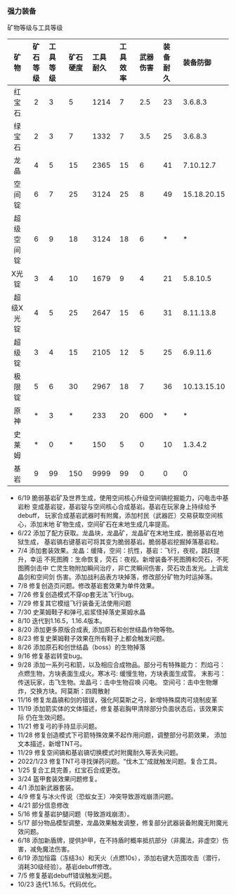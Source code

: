 ### 强力装备

矿物等级与工具等级

|矿物|矿石等级|工具等级|矿石硬度|工具耐久|工具效率|武器伤害|装备耐久|装备防御|
|:---:|:---:|:---|:---|:---|:---|:---|:---|:---|
|红宝石|2|3|5|1214|7|2.5|23|3.6.8.3|
|绿宝石|2|3|7|1332|7|3.5|25|3.6.8.3|
|龙晶|4|5|15|2365|15|6|41|7.10.12.7|
|空间锭|6|7|25|3124|25|8|49|15.18.20.15|
|超级空间锭|6|9|18|3124|18|6|*|*|
|X光锭|3|4|10|1679|9|4|21|5.8.10.5|
|超级X光锭|4|5|25|2647|15|6|31|8.11.13.8|
|超级锭|3|4|15|2105|12|5|25|6.9.11.6|
|极限锭|5|6|30|2967|18|7|36|10.13.15.10|
|原神|*|3|*|233|20|600|*|*|
|史莱姆|*|0|*|150|5|0|10|1.3.4.2|
|基岩|9|99|150|9999|99|0|0|0|

* 6/19 脆弱基岩矿及世界生成，使用空间核心升级空间镐挖掘能力，闪电击中基岩粉
    变成基岩锭，基岩锭与空间核心合成基岩。基岩在玩家身上持续给予debuff，
    玩家合成基岩武器时有附魔，添加村民（武器匠）交易获取空间核心，添加末地
    矿物生成，空间矿石在末地生成几率提高。
* 6/22 添加了配方获取。龙晶块，龙晶矿，龙晶矿在末地生成，脆弱基岩在地狱生成，
    基岩镐右键基岩可将其变为脆弱基岩。脆弱基岩挖掘掉落基岩粒。
* 7/4 添加套装效果。龙晶：缓降，空间：抗性，基岩：飞行，夜视，跳跃提升，幸运
    不死图腾：生命恢复，荧石：夜视。新增装备不死图腾和荧石，不死图腾剑击中
    亡灵生物附加瞬间治疗，非亡灵瞬间伤害，荧石攻击发光。上调龙晶剑和空间剑
    伤害。添加战利品表方块掉落，修改部分矿物为时运掉落。
* 7/8 修复创造页问题。修改基岩套效果为单件效果。
* 7/26 修复创造模式不穿op套无法飞行bug。
* 7/29 修复其它模组飞行装备无法使用问题
* 7/30 史莱姆鞋子和弹弓,岩浆怪掉落史莱姆水晶
* 8/10 迭代到1.16.5，1.16.4版本。
* 8/20 添加更多原版合成表, 添加原石和创世结晶作物等物。
* 8/23 修复史莱姆鞋子效果在所有鞋子上都会触发问题。
* 8/26 添加原石和创世结晶（boss）的生物掉落
* 9/16 修复基岩转变bug。
* 9/28 添加一系列弓和箭，以及相应合成物品。部分弓有特殊能力：
烈焰弓：点燃生物，方块表面生成火。寒冰弓: 缓慢生物，方块表面生成雪。
末影弓：传送玩家，击飞生物。龙晶弓：击中生物召唤 闪电。
空间弓：击中生物爆炸，交换方块。阿莫斯：四周散射
* 11/16 修复龙晶镐和剑的错误，强化阿莫斯之弓，新增特殊腐肉可烧制皮革
* 11/19 添加箭实体的文体描述，修复基岩胸甲清除部分负面状态后，该效果实际
仍在生效问题。
* 11/21 修复弓的手持显示问题。
* 11/28 修复创造模式下弓箭特殊效果不起作用问题，调整部分弓箭效果，
添加文本描述，新增TNT弓。
* 11/29 修复空间镐和基岩镐切换模式时附魔耐久等丢失问题。
* 2022/1/23 修复TNT弓寻找弹药问题。“伐木工”成就触发问题。复合工具。
* 1/25 复合工具完善，红宝石合成更改。
* 3/24 盔甲套装效果问题修复。
* 4/1 添加新武器套装。
* 4/9 修复与冰火传说（恐蚁女王）冲突导致游戏崩溃问题。
* 4/21 部分信息修改
* 5/16 修复基岩护腿问题（导致游戏崩溃）。
* 5/17 部分物品模型调整，龙晶效果触发调整，修复部分武器装备附魔无附魔光效问题。
* 6/18 添加新盾牌，提供护甲，在不持盾时概率抵抗部分（非魔法，非虚空）伤害，减免魔法伤害。
* 6/19 添加恒霜（冻结3s）和天火（点燃10s），添加右键大范围攻击（潜行，消耗30级经验）。基岩debuff修改。
* 7/5 修复基岩debuff错误触发问题。
* 10/23 迭代1.16.5。代码优化。
